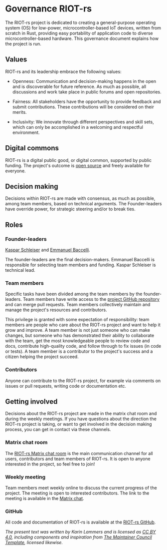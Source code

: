 # Governance RIOT-rs


The RIOT-rs project is dedicated to creating a general-purpose operating system (OS) for low-power, microcontroller-based IoT devices, written from scratch in Rust, providing easy portability of application code to diverse microcontroller-based hardware. This governance document explains how the project is run.


## Values

RIOT-rs and its leadership embrace the following values:

* Openness: Communication and decision-making happens in the open and is discoverable for future reference. As much as possible, all discussions and work take place in public forums and open repositories.

* Fairness: All stakeholders have the opportunity to provide feedback and submit contributions. These contributions will be considered on their merits.

* Inclusivity: We innovate through different perspectives and skill sets, which can only be accomplished in a welcoming and respectful environment.


## Digital commons

RIOT-rs is a digital public good, or digital common, supported by public funding. The project's outcome is [open source](https://github.com/future-proof-iot/RIOT-rs/blob/main/LICENSE) and freely available for everyone.


## Decision making

Decisions within RIOT-rs are made with consensus, as much as possible, among team members, based on technical arguments. The Founder-leaders have override power, for strategic steering and/or to break ties.


## Roles

### Founder-leaders

[Kaspar Schleiser](https://github.com/kaspar030) and [Emmanuel Baccelli](https://github.com/emmanuelsearch).

The founder-leaders are the final decision-makers. Emmanuel Baccelli is responsible for selecting team members and funding. Kaspar Schleiser is technical lead.


### Team members

Specific tasks have been divided among the team members by the founder-leaders. Team members have write access to the [project GitHub repository](https://github.com/future-proof-iot/RIOT-rs) and can merge pull requests. Team members collectively maintain and manage the project's resources and contributors.

This privilege is granted with some expectation of responsibility: team members are people who care about the RIOT-rs project and want to help it grow and improve. A team member is not just someone who can make changes, but someone who has demonstrated their ability to collaborate with the team, get the most knowledgeable people to review code and docs, contribute high-quality code, and follow through to fix issues (in code or tests). A team member is a contributor to the project's success and a citizen helping the project succeed.


### Contributors

Anyone can contribute to the RIOT-rs project, for example via comments on issues or pull requests, writing code or documentation etc. 


## Getting involved

Decisions about the RIOT-rs project are made in the matrix chat room and during the weekly meetings. If you have questions about the direction the RIOT-rs project is taking, or want to get involved in the decision making process, you can get in contact via these channels.


### Matrix chat room

The [RIOT-rs Matrix chat room](https://matrix.to/#/#RIOT-rs:matrix.org) is the main communication channel for all users, contributors and team members of RIOT-rs. It is open to anyone interested in the project, so feel free to join! 


### Weekly meeting

Team members meet weekly online to discuss the current progress of the project. The meeting is open to interested contributors. The link to the meeting is available in the [Matrix chat](https://matrix.to/#/#RIOT-rs:matrix.org).


### GitHub

All code and documentation of RIOT-rs is available at the [RIOT-rs GitHub](https://github.com/future-proof-iot/RIOT-rs).


*The present text was written by Karin Lammers and is licensed as [CC BY 4.0](https://creativecommons.org/licenses/by/4.0/), including components and inspiration from  [The Maintainer Council Template](https://contribute.cncf.io/maintainers/templates/governance-maintainer/), licensed likewise.*

